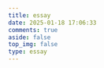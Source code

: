 ```yaml
---
title: essay
date: 2025-01-18 17:06:33
comments: true
aside: false
top_img: false
type: essay
---
```

